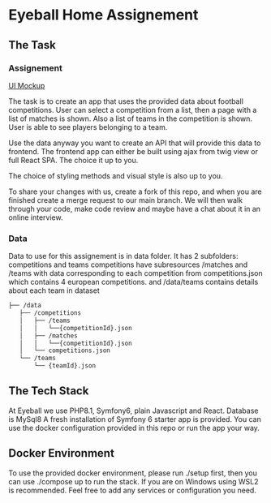 # Eyeball Home Assignement

## The Task

### Assignement

[UI Mockup](https://www.figma.com/file/19u0uVDez4SVYbW95MyihP/Test-Ui?node-id=0%3A1)

The task is to create an app that uses the provided data about football competitions. User can select a competition from a list, then a page with a list of matches is shown. Also a list of teams in the competition is shown. User is able to see players belonging to a team. 

Use the data anyway you want to create an API that will provide this data to frontend. The frontend app can either be built using ajax from twig view or full React SPA. The choice it up to you.

The choice of styling methods and visual style is also up to you. 

To share your changes with us, create a fork of this repo, and when you are finished create a merge request to our main branch. We will then walk through your code, make code review and maybe have a chat about it in an online interview.

### Data

Data to use for this assignement is in data folder. It has 2 subfolders: competitions and teams
competitions have subresources /matches and /teams with data corresponding to each competition from competitions.json which contains 4 european competitions.
and /data/teams contains details about each team in dataset

```bash
├── /data
   ├── /competitions
   │   ├── /teams
   │   │   └──{competitionId}.json
   │   ├── /matches
   │   │   └──{competitionId}.json
   │   └── competitions.json
   └── /teams
       └── {teamId}.json
```
## The Tech Stack 

At Eyeball we use PHP8.1, Symfony6, plain Javascript and React. Database is MySql8 A fresh installation of Symfony 6 starter app is provided. You can use the docker configuration provided in this repo or run the app your way.

## Docker Environment

To use the provided docker environment, please run ./setup first, then you can use ./compose up to run the stack. If you are on Windows using WSL2 is recommended.
Feel free to add any services or configuration you need. 
